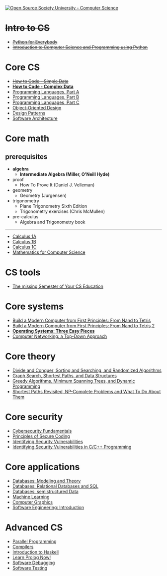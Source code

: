 <a href="https://github.com/ossu/computer-science">
  <img alt="Open Source Society University - Computer Science" src="https://img.shields.io/badge/OSSU-computer--science-blue.svg">
</a>

# ~~Intro to CS~~

- ~~[Python for Everybody](https://www.py4e.com/lessons)~~  
- ~~[Introduction to Computer Science and Programming using Python](https://www.edx.org/course/introduction-to-computer-science-and-programming-7)~~  

# Core CS

- ~~[How to Code - Simple Data](https://www.edx.org/course/how-to-code-simple-data)~~  
- **[How to Code - Complex Data](https://www.edx.org/course/how-to-code-complex-data)** 
- [Programming Languages, Part A](https://www.coursera.org/learn/programming-languages)  
- [Programming Languages, Part B](https://www.coursera.org/learn/programming-languages-part-b)  
- [Programming Languages, Part C](https://www.coursera.org/learn/programming-languages-part-c)  
- [Object-Oriented Design](https://www.coursera.org/learn/object-oriented-design)  
- [Design Patterns](https://www.coursera.org/learn/design-patterns)  
- [Software Architecture](https://www.coursera.org/learn/software-architecture)  

# Core math

## prerequisites
- **algebra**
  - **Intermediate Algebra (Miller, O'Neill Hyde)**
- proof
  - How To Prove It (Daniel J. Velleman)
- geometry
  - Geometry (Jurgensen)
- trigonometry
  - Plane Trigonometry Sixth Edition
  - Trigonometry exercises (Chris McMullen)
- pre-calculus
  - Algebra and Trigonometry book

---

- [Calculus 1A](https://openlearninglibrary.mit.edu/courses/course-v1:MITx+18.01.1x+2T2019/about)  
- [Calculus 1B](https://openlearninglibrary.mit.edu/courses/course-v1:MITx+18.01.2x+3T2019/about)  
- [Calculus 1C](https://openlearninglibrary.mit.edu/courses/course-v1:MITx+18.01.3x+1T2020/about)  
- [Mathematics for Computer Science](https://openlearninglibrary.mit.edu/courses/course-v1:OCW+6.042J+2T2019/about)  

# CS tools

- [The missing Semester of Your CS Education](https://missing.csail.mit.edu/)  

# Core systems

- [Build a Modern Computer from First Principles: From Nand to Tetris](https://www.coursera.org/learn/build-a-computer)  
- [Build a Modern Computer from First Principles: From Nand to Tetris 2](https://www.coursera.org/learn/nand2tetris2)  
- **[Operating Systems: Three Easy Pieces](https://github.com/ossu/computer-science/blob/master/coursepages/ostep/README.md)**  
- [Computer Networking: a Top-Down Approach](http://gaia.cs.umass.edu/kurose_ross/online_lectures.htm)  

# Core theory

- [Divide and Conquer, Sorting and Searching, and Randomized Algorithms](https://www.coursera.org/learn/algorithms-divide-conquer)  
- [Graph Search, Shortest Paths, and Data Structures](https://www.coursera.org/learn/algorithms-graphs-data-structures)  
- [Greedy Algorithms, Minimum Spanning Trees, and Dynamic Programming](https://www.coursera.org/learn/algorithms-greedy)  
- [Shortest Paths Revisited, NP-Complete Problems and What To Do About Them](https://www.coursera.org/learn/algorithms-npcomplete)  

# Core security

- [Cybersecurity Fundamentals](https://www.edx.org/course/cybersecurity-fundamentals)  
- [Principles of Secure Coding](https://www.coursera.org/learn/secure-coding-principles)  
- [Identifying Security Vulnerabilities](https://www.coursera.org/learn/identifying-security-vulnerabilities)  
- [Identifying Security Vulnerabilities in C/C++ Programming](https://www.coursera.org/learn/identifying-security-vulnerabilities-c-programming)  

# Core applications

- [Databases: Modeling and Theory](https://www.edx.org/course/modeling-and-theory)  
- [Databases: Relational Databases and SQL](https://www.edx.org/course/databases-5-sql)  
- [Databases: semistructured Data](https://www.edx.org/course/semistructured-data)  
- [Machine Learning](https://www.edx.org/course/semistructured-data)  
- [Computer Graphics](https://www.edx.org/course/computer-graphics-2)  
- [Software Engineering: Introduction](https://www.edx.org/course/software-engineering-introduction)  

# Advanced CS

- [Parallel Programming](https://www.coursera.org/learn/scala-parallel-programming)  
- [Compilers](https://www.edx.org/course/compilers)  
- [Introduction to Haskell](https://www.seas.upenn.edu/~cis194/fall16/)  
- [Learn Prolog Now!](https://www.let.rug.nl/bos/lpn//lpnpage.php?pageid=online)  
- [Software Debugging](https://www.udacity.com/course/software-debugging--cs259)  
- [Software Testing](https://www.udacity.com/course/software-testing--cs258)  